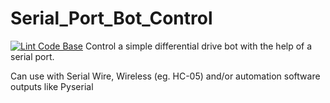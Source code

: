 # Serial_Port_Bot_Control

[![Lint Code Base](https://github.com/UnmeshDeshpande/Serial_Port_Bot_Control/actions/workflows/super-linter.yml/badge.svg)](https://github.com/UnmeshDeshpande/Serial_Port_Bot_Control/actions/workflows/super-linter.yml)
Control a simple differential drive bot with the help of a serial port. 


Can use with Serial Wire, Wireless (eg. HC-05) and/or automation software outputs like Pyserial

